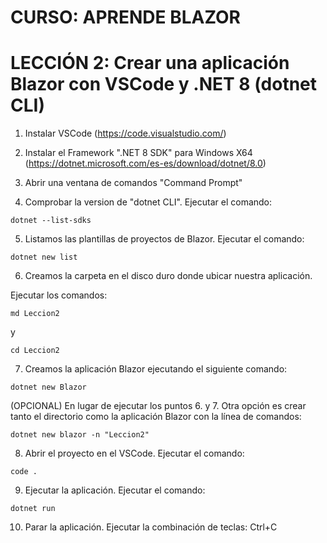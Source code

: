 # CURSO: APRENDE BLAZOR

# LECCIÓN 2: Crear una aplicación Blazor con VSCode y .NET 8 (dotnet CLI)

1. Instalar VSCode
   (https://code.visualstudio.com/)

2. Instalar el Framework ".NET 8 SDK" para Windows X64
   (https://dotnet.microsoft.com/es-es/download/dotnet/8.0)

3. Abrir una ventana de comandos "Command Prompt"

4. Comprobar la version de "dotnet CLI". Ejecutar el comando:

```
dotnet --list-sdks
```

5. Listamos las plantillas de proyectos de Blazor. Ejecutar el comando:

```
dotnet new list
```

6. Creamos la carpeta en el disco duro donde ubicar nuestra aplicación.

Ejecutar los comandos:

```
md Leccion2
```
   
y

```
cd Leccion2
```
   
7. Creamos la aplicación Blazor ejecutando el siguiente comando:

```
dotnet new Blazor
```

(OPCIONAL) En lugar de ejecutar los puntos 6. y 7. Otra opción es crear tanto el directorio como la aplicación Blazor con la línea de comandos: 

```
dotnet new blazor -n "Leccion2"
```

8. Abrir el proyecto en el VSCode. Ejecutar el comando:

```
code .
```

9. Ejecutar la aplicación. Ejecutar el comando:

```
dotnet run
```

10. Parar la aplicación. Ejecutar la combinación de teclas: Ctrl+C
